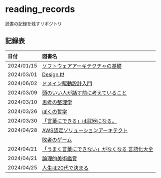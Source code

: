 # reading_records

読書の記録を残すリポジトリ

## 記録表

| 日付       | 図書名                                                                                  |
| :--------- | :-------------------------------------------------------------------------------------- |
| 2024/01/15 | [ソフトウェアアーキテクチャの基礎](./materials/ソフトウェアアーキテクチャの基礎.md)     |
| 2024/03/01 | [Design It!](./materials/Design%20It!.md)                                               |
| 2024/06/02 | [ドメイン駆動設計入門](./materials/ドメイン駆動設計入門.md)                             |
| 2024/03/09 | [頭のいい人が話す前に考えていること](./materials/頭のいい人が話す前に考えていること.md) |
| 2024/03/10 | [思考の整理学](./materials/思考の整理学.md)                                             |
| 2024/03/26 | [ぼくの哲学](./materials/ぼくの哲学.md)                                                 |
| 2024/03/30 | [「言葉にできる」は武器になる。](./materials/「言葉にできる」は武器になる.md)           |
| 2024/04/28 | [AWS認定ソリューションアーキテクト](./materials/AWS_SAA.md)                             |
|            | [敗者のゲーム](./materials/敗者のゲーム.md)                                             |
| 2024/04/21 | [「うまく言葉にできない」がなくなる 言語化大全](./materials/言語化大全.md)              |
| 2024/04/21 | [論理的美術鑑賞](./materials/論理的美術鑑賞.md)                                         |
| 2024/04/25 | [人生は20代で決まる](./materials/人生は20代で決まる.md)                                 |